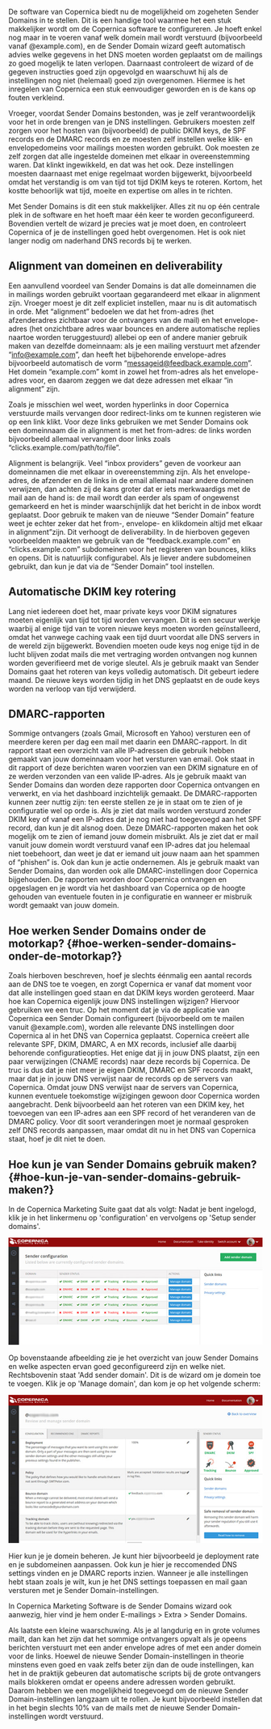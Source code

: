 De software van Copernica biedt nu de mogelijkheid om zogeheten Sender
Domains in te stellen. Dit is een handige tool waarmee het een stuk
makkelijker wordt om de Copernica software te configureren. Je hoeft
enkel nog maar in te voeren vanaf welk domein mail wordt verstuurd
(bijvoorbeeld vanaf @example.com), en de Sender Domain wizard geeft
automatisch advies welke gegevens in het DNS moeten worden geplaatst om
de mailings zo goed mogelijk te laten verlopen. Daarnaast controleert de
wizard of de gegeven instructies goed zijn opgevolgd en waarschuwt hij
als de instellingen nog niet (helemaal) goed zijn overgenomen. Hiermee
is het inregelen van Copernica een stuk eenvoudiger geworden en is de
kans op fouten verkleind.

Vroeger, voordat Sender Domains bestonden, was je zelf verantwoordelijk
voor het in orde brengen van je DNS instellingen. Gebruikers moesten
zelf zorgen voor het hosten van (bijvoorbeeld) de public DKIM keys, de
SPF records en de DMARC records en ze moesten zelf instellen welke klik-
en envelopedomeins voor mailings moesten worden gebruikt. Ook moesten ze
zelf zorgen dat alle ingestelde domeinen met elkaar in overeenstemming
waren. Dat klinkt ingewikkeld, en dat was het ook. Deze instellingen
moesten daarnaast met enige regelmaat worden bijgewerkt, bijvoorbeeld
omdat het verstandig is om van tijd tot tijd DKIM keys te roteren.
Kortom, het kostte behoorlijk wat tijd, moeite en expertise om alles in
te richten.

Met Sender Domains is dit een stuk makkelijker. Alles zit nu op één
centrale plek in de software en het hoeft maar één keer te worden
geconfigureerd. Bovendien vertelt de wizard je precies wat je moet doen,
en controleert Copernica of je de instellingen goed hebt overgenomen.
Het is ook niet langer nodig om naderhand DNS records bij te werken.

Alignment van domeinen en deliverability
----------------------------------------

Een aanvullend voordeel van Sender Domains is dat alle domeinnamen die
in mailings worden gebruikt voortaan gegarandeerd met elkaar in
alignment zijn. Vroeger moest je dit zelf expliciet instellen, maar nu
is dit automatisch in orde. Met “alignment” bedoelen we dat het
from-adres (het afzenderadres zichtbaar voor de ontvangers van de mail)
en het envelope-adres (het onzichtbare adres waar bounces en andere
automatische replies naartoe worden teruggestuurd) allebei op een of
andere manier gebruik maken van dezelfde domeinnaam: als je een mailing
verstuurt met afzender “info@example.com”, dan heeft het bijbehorende
envelope-adres bijvoorbeeld automatisch de vorm
“messageid@feedback.example.com”. Het domein “example.com” komt in zowel
het from-adres als het envelope-adres voor, en daarom zeggen we dat deze
adressen met elkaar “in alignment” zijn.

Zoals je misschien wel weet, worden hyperlinks in door Copernica
verstuurde mails vervangen door redirect-links om te kunnen registeren
wie op een link klikt. Voor deze links gebruiken we met Sender Domains
ook een domeinnaam die in alignment is met het from-adres: de links
worden bijvoorbeeld allemaal vervangen door links zoals
“clicks.example.com/path/to/file”.

Alignment is belangrijk. Veel “inbox providers” geven de voorkeur aan
domeinnamen die met elkaar in overeenstemming zijn. Als het
envelope-adres, de afzender en de links in de email allemaal naar andere
domeinen verwijzen, dan achten zij de kans groter dat er iets
merkwaardigs met de mail aan de hand is: de mail wordt dan eerder als
spam of ongewenst gemarkeerd en het is minder waarschijnlijk dat het
bericht in de inbox wordt geplaatst. Door gebruik te maken van de nieuwe
“Sender Domain” feature weet je echter zeker dat het from-, envelope- en
klikdomein altijd met elkaar in alignment”zijn. Dit verhoogt de
deliverability. In de hierboven gegeven voorbeelden maakten we gebruik
van de “feedback.example.com” en “clicks.example.com” subdomeinen voor
het registeren van bounces, kliks en opens. Dit is natuurlijk
configurabel. Als je liever andere subdomeinen gebruikt, dan kun je dat
via de “Sender Domain” tool instellen.

Automatische DKIM key rotering
------------------------------

Lang niet iedereen doet het, maar private keys voor DKIM signatures
moeten eigenlijk van tijd tot tijd worden vervangen. Dit is een secuur
werkje waarbij al enige tijd van te voren nieuwe keys moeten worden
geïnstalleerd, omdat het vanwege caching vaak een tijd duurt voordat
alle DNS servers in de wereld zijn bijgewerkt. Bovendien moeten oude
keys nog enige tijd in de lucht blijven zodat mails die met vertraging
worden ontvangen nog kunnen worden geverifieerd met de vorige sleutel.
Als je gebruik maakt van Sender Domains gaat het roteren van keys
volledig automatisch. Dit gebeurt iedere maand. De nieuwe keys worden
tijdig in het DNS geplaatst en de oude keys worden na verloop van tijd
verwijderd.

DMARC-rapporten
---------------

Sommige ontvangers (zoals Gmail, Microsoft en Yahoo) versturen een of
meerdere keren per dag een mail met daarin een DMARC-rapport. In dit
rapport staat een overzicht van alle IP-adressen die gebruik hebben
gemaakt van jouw domeinnaam voor het versturen van email. Ook staat in
dit rapport of deze berichten waren voorzien van een DKIM signature en
of ze werden verzonden van een valide IP-adres. Als je gebruik maakt van
Sender Domains dan worden deze rapporten door Copernica ontvangen en
verwerkt, en via het dashboard inzichtelijk gemaakt. De DMARC-rapporten
kunnen zeer nuttig zijn: ten eerste stellen ze je in staat om te zien of
je configuratie wel op orde is. Als je ziet dat mails worden verstuurd
zonder DKIM key of vanaf een IP-adres dat je nog niet had toegevoegd aan
het SPF record, dan kun je dit alsnog doen. Deze DMARC-rapporten maken
het ook mogelijk om te zien of iemand jouw domein misbruikt. Als je ziet
dat er mail vanuit jouw domein wordt verstuurd vanaf een IP-adres dat
jou helemaal niet toebehoort, dan weet je dat er iemand uit jouw naam
aan het spammen of “phishen” is. Ook dan kun je actie ondernemen. Als je
gebruik maakt van Sender Domains, dan worden ook alle DMARC-instellingen
door Copernica bijgehouden. De rapporten worden door Copernica ontvangen
en opgeslagen en je wordt via het dashboard van Copernica op de hoogte
gehouden van eventuele fouten in je configuratie en wanneer er misbruik
wordt gemaakt van jouw domein.

Hoe werken Sender Domains onder de motorkap? {#hoe-werken-sender-domains-onder-de-motorkap?}
--------------------------------------------

Zoals hierboven beschreven, hoef je slechts éénmalig een aantal records
aan de DNS toe te voegen, en zorgt Copernica er vanaf dat moment voor
dat alle instellingen goed staan en dat DKIM keys worden geroteerd. Maar
hoe kan Copernica eigenlijk jouw DNS instellingen wijzigen? Hiervoor
gebruiken we een truc. Op het moment dat je via de applicatie van
Copernica een Sender Domain configureert (bijvoorbeeld om te mailen
vanuit @example.com), worden alle relevante DNS instellingen door
Copernica al in het DNS van Copernica geplaatst. Copernica creëert alle
relevante SPF, DKIM, DMARC, A en MX records, inclusief alle daarbij
behorende configuratieopties. Het enige dat jij in jouw DNS plaatst,
zijn een paar verwijzingen (CNAME records) naar deze records bij
Copernica. De truc is dus dat je niet meer je eigen DKIM, DMARC en SPF
records maakt, maar dat je in jouw DNS verwijst naar de records op de
servers van Copernica. Omdat jouw DNS verwijst naar de servers van
Copernica, kunnen eventuele toekomstige wijzigingen gewoon door
Copernica worden aangebracht. Denk bijvoorbeeld aan het roteren van een
DKIM key, het toevoegen van een IP-adres aan een SPF record of het
veranderen van de DMARC policy. Voor dit soort veranderingen moet je
normaal gesproken zelf DNS records aanpassen, maar omdat dit nu in het
DNS van Copernica staat, hoef je dit niet te doen.

Hoe kun je van Sender Domains gebruik maken? {#hoe-kun-je-van-sender-domains-gebruik-maken?}
--------------------------------------------

In de Copernica Marketing Suite gaat dat als volgt: Nadat je bent
ingelogd, klik je in het linkermenu op 'configuration' en vervolgens op
'Setup sender domains'.

![List of sender domains](../images/list-klein.jpg)

Op bovenstaande afbeelding zie je het overzicht van jouw Sender Domains
en welke aspecten ervan goed geconfigureerd zijn en welke niet.
Rechtsbovenin staat 'Add sender domain'. Dit is de wizard om je domein
toe te voegen. Klik je op 'Manage domain', dan kom je op het volgende
scherm:

![Sender domain management dashboard](../images/manage-klein.jpg)

Hier kun je je domein beheren. Je kunt hier bijvoorbeeld je deployment
rate en je subdomeinen aanpassen. Ook kun je hier je reccomended DNS
settings vinden en je DMARC reports inzien. Wanneer je alle instellingen
hebt staan zoals je wilt, kun je het DNS settings toepassen en mail gaan
versturen met je Sender Domain-instellingen.

In Copernica Marketing Software is de Sender Domains wizard ook
aanwezig, hier vind je hem onder E-mailings \> Extra \> Sender Domains.

Als laatste een kleine waarschuwing. Als je al langdurig en in grote
volumes mailt, dan kan het zijn dat het sommige ontvangers opvalt als je
opeens berichten verstuurt met een ander envelope adres of met een ander
domein voor de links. Hoewel de nieuwe Sender Domain-instellingen in
theorie minstens even goed en vaak zelfs beter zijn dan de oude
instellingen, kan het in de praktijk gebeuren dat automatische scripts
bij de grote ontvangers mails blokkeren omdat er opeens andere adressen
worden gebruikt. Daarom hebben we een mogelijkheid toegevoegd om de
nieuwe Sender Domain-instellingen langzaam uit te rollen. Je kunt
bijvoorbeeld instellen dat in het begin slechts 10% van de mails met de
nieuwe Sender Domain-instellingen wordt verstuurd.  
